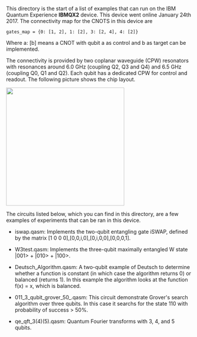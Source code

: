 This directory is the start of a list of examples that can run on the IBM Quantum Experience **IBMQX2** device. This device went online January 24th 2017.
The connectivity map for the CNOTS in this device are
```
gates_map = {0: [1, 2], 1: [2], 3: [2, 4], 4: [2]}
```
Where a: [b] means a CNOT with qubit a as control and b as target can be implemented.

The connectivity is provided by two coplanar waveguide (CPW) resonators with resonances around 6.0 GHz (coupling Q2, Q3 and Q4) and 6.5 GHz (coupling Q0, Q1 and Q2). Each qubit has a dedicated CPW for control and readout. The following picture shows the chip layout.


<img src="images/5qubitQXlabeled.png?raw=true" width="320">


The circuits listed below, which you can find in this directory, are a few examples of experiments that can be ran in this device.

- iswap.qasm: Implements the two-qubit entangling gate iSWAP, defined by the matrix
[1 0 0 0],[0,0,i,0],[0,i,0,0],[0,0,0,1].

- W3test.qasm: Implements the three-qubit maximally entangled W state |001> + |010> + |100>.

- Deutsch_Algorithm.qasm: A two-qubit example of Deutsch to determine whether a function is constant (in which case the algorithm returns 0) or balanced (returns 1). In this example the algorithm looks at the function f(x) = x, which is balanced.

- 011\_3\_qubit\_grover_50_.qasm: This circuit demonstrate Grover's search algorithm over three qubits. In this case it searchs for the state 110 with probability of success > 50%.

- qe\_qft\_3(4)(5).qasm: Quantum Fourier transforms with 3, 4, and 5 qubits.
